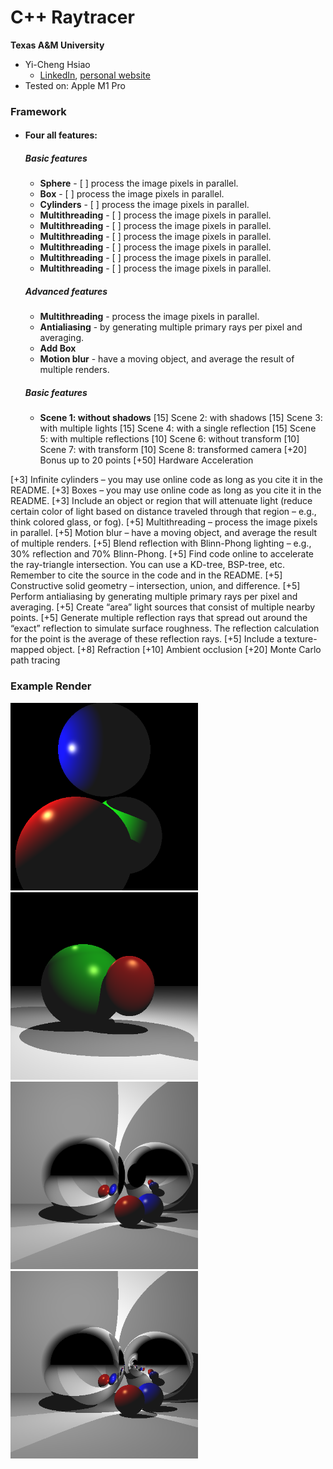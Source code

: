 # C++ Raytracer

**Texas A&M University**

* Yi-Cheng Hsiao
  * [LinkedIn](https://yicheng.tw/), [personal website](https://www.linkedin.com/in/yi-cheng-hsiao/)
* Tested on: Apple M1 Pro
  
### Framework
* #### Four all features:
  ##### Basic features
  *    **Sphere**  - [ ] process the image pixels in parallel.  
  *    **Box** - [ ] process the image pixels in parallel.  
  *    **Cylinders** - [ ] process the image pixels in parallel.  
  *    **Multithreading** - [ ] process the image pixels in parallel.  
  *    **Multithreading** - [ ] process the image pixels in parallel.  
  *    **Multithreading** - [ ] process the image pixels in parallel.  
  *    **Multithreading** - [ ] process the image pixels in parallel.  
  *    **Multithreading** - [ ] process the image pixels in parallel.  
  *    **Multithreading** - [ ] process the image pixels in parallel.  
  ##### Advanced features
  *    **Multithreading** - process the image pixels in parallel.  
  *    **Antialiasing** -  by generating multiple primary rays per pixel and averaging.
  *    **Add Box** 
  *    **Motion blur** - have a moving object, and average the result of multiple renders.
  ##### Basic features
  *    **Scene 1: without shadows**
[15] Scene 2: with shadows
[15] Scene 3: with multiple lights
[15] Scene 4: with a single reflection
[15] Scene 5: with multiple reflections
[10] Scene 6: without transform
[10] Scene 7: with transform
[10] Scene 8: transformed camera
[+20] Bonus up to 20 points
[+50] Hardware Acceleration

[+3] Infinite cylinders – you may use online code as long as you cite it in the README.
[+3] Boxes – you may use online code as long as you cite it in the README.
[+3] Include an object or region that will attenuate light (reduce certain color of light based on distance traveled through that region – e.g., think colored glass, or fog).
[+5] Multithreading – process the image pixels in parallel.
[+5] Motion blur – have a moving object, and average the result of multiple renders.
[+5] Blend reflection with Blinn-Phong lighting – e.g., 30% reflection and 70% Blinn-Phong.
[+5] Find code online to accelerate the ray-triangle intersection. You can use a KD-tree, BSP-tree, etc. Remember to cite the source in the code and in the README.
[+5] Constructive solid geometry – intersection, union, and difference.
[+5] Perform antialiasing by generating multiple primary rays per pixel and averaging.
[+5] Create “area” light sources that consist of multiple nearby points.
[+5] Generate multiple reflection rays that spread out around the “exact” reflection to simulate surface roughness. The reflection calculation for the point is the average of these reflection rays.
[+5] Include a texture-mapped object.
[+8] Refraction
[+10] Ambient occlusion
[+20] Monte Carlo path tracing

###
### Example Render
<img src="images/0.jpg" alt="Example Render" width="300"/>
<img src="images/1.jpg" alt="Example Render" width="300"/>
<img src="images/2.jpg" alt="Example Render" width="300"/>
<img src="images/3.jpg" alt="Example Render" width="300"/>